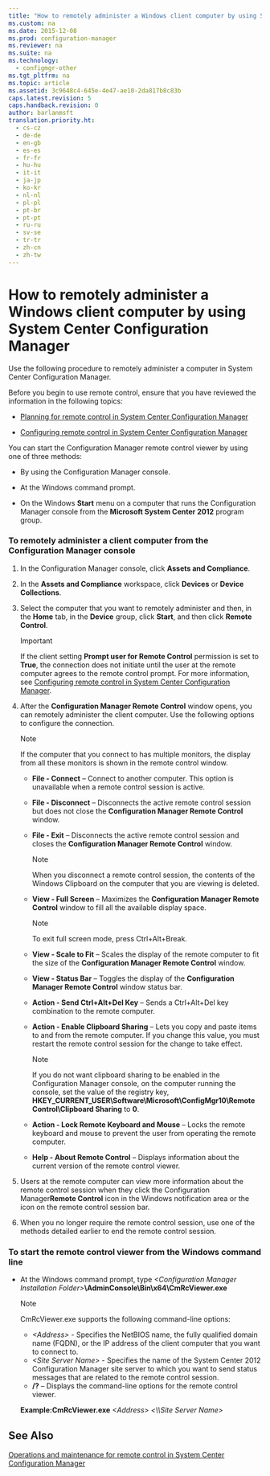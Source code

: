 ```yaml
---
title: "How to remotely administer a Windows client computer by using System Center Configuration Manager"
ms.custom: na
ms.date: 2015-12-08
ms.prod: configuration-manager
ms.reviewer: na
ms.suite: na
ms.technology: 
  - configmgr-other
ms.tgt_pltfrm: na
ms.topic: article
ms.assetid: 3c9648c4-645e-4e47-ae10-2da817b8c83b
caps.latest.revision: 5
caps.handback.revision: 0
author: barlanmsft
translation.priority.ht: 
  - cs-cz
  - de-de
  - en-gb
  - es-es
  - fr-fr
  - hu-hu
  - it-it
  - ja-jp
  - ko-kr
  - nl-nl
  - pl-pl
  - pt-br
  - pt-pt
  - ru-ru
  - sv-se
  - tr-tr
  - zh-cn
  - zh-tw
---
```

# How to remotely administer a Windows client computer by using System Center Configuration Manager
Use the following procedure to remotely administer a computer in System Center Configuration Manager.  
  
 Before you begin to use remote control, ensure that you have reviewed the information in the following topics:  
  
-   [Planning for remote control in System Center Configuration Manager](../../../../core/clients/manage/remote-control/planning-for-remote-control.md)  
  
-   [Configuring remote control in System Center Configuration Manager](../../../../core/clients/manage/remote-control/configuring-remote-control.md)  
  
 You can start the Configuration Manager remote control viewer by using one of three methods:  
  
-   By using the Configuration Manager console.  
  
-   At the Windows command prompt.  
  
-   On the Windows **Start** menu on a computer that runs the Configuration Manager console from the **Microsoft System Center 2012** program group.  
  
### To remotely administer a client computer from the Configuration Manager console  
  
1.  In the Configuration Manager console, click **Assets and Compliance**.  
  
2.  In the **Assets and Compliance** workspace, click **Devices** or **Device Collections**.  
  
3.  Select the computer that you want to remotely administer and then, in the **Home** tab, in the **Device** group, click **Start**, and then click **Remote Control**.  
  
    > [!IMPORTANT]  
    >  If the client setting **Prompt user for Remote Control** permission is set to **True**, the connection does not initiate until the user at the remote computer agrees to the remote control prompt. For more information, see [Configuring remote control in System Center Configuration Manager](../../../../core/clients/manage/remote-control/configuring-remote-control.md).  
  
4.  After the **Configuration Manager Remote Control** window opens, you can remotely administer the client computer. Use the following options to configure the connection.  
  
    > [!NOTE]  
    >  If the computer that you connect to has multiple monitors, the display from all these monitors is shown in the remote control window.  
  
    -   **File - Connect** – Connect to another computer. This option is unavailable when a remote control session is active.  
  
    -   **File - Disconnect** – Disconnects the active remote control session but does not close the **Configuration Manager Remote Control** window.  
  
    -   **File - Exit** – Disconnects the active remote control session and closes the **Configuration Manager Remote Control** window.  
  
        > [!NOTE]  
        >  When you disconnect a remote control session, the contents of the Windows Clipboard on the computer that you are viewing is deleted.  
  
    -   **View - Full Screen** – Maximizes the **Configuration Manager Remote Control** window to fill all the available display space.  
  
        > [!NOTE]  
        >  To exit full screen mode, press Ctrl+Alt+Break.  
  
    -   **View - Scale to Fit** – Scales the display of the remote computer to fit the size of the **Configuration Manager Remote Control** window.  
  
    -   **View - Status Bar** – Toggles the display of the **Configuration Manager Remote Control** window status bar.  
  
    -   **Action - Send Ctrl+Alt+Del Key** – Sends a Ctrl+Alt+Del key combination to the remote computer.  
  
    -   **Action - Enable Clipboard Sharing** – Lets you copy and paste items to and from the remote computer. If you change this value, you must restart the remote control session for the change to take effect.  
  
        > [!NOTE]  
        >  If you do not want clipboard sharing to be enabled in the Configuration Manager console, on the computer running the console, set the value of the registry key, **HKEY_CURRENT_USER\Software\Microsoft\ConfigMgr10\Remote Control\Clipboard Sharing** to **0**.  
  
    -   **Action - Lock Remote Keyboard and Mouse** – Locks the remote keyboard and mouse to prevent the user from operating the remote computer.  
  
    -   **Help - About Remote Control** – Displays information about the current version of the remote control viewer.  
  
5.  Users at the remote computer can view more information about the remote control session when they click the Configuration Manager**Remote Control** icon in the Windows notification area or the icon on the remote control session bar.  
  
6.  When you no longer require the remote control session, use one of the methods detailed earlier to end the remote control session.  
  
### To start the remote control viewer from the Windows command line  
  
-   At the Windows command prompt, type *<Configuration Manager Installation Folder\>***\AdminConsole\Bin\x64\CmRcViewer.exe**  
  
    > [!NOTE]  
    >  CmRcViewer.exe supports the following command-line options:  
    >   
    >  -   *<Address\>* - Specifies the NetBIOS name, the fully qualified domain name (FQDN), or the IP address of the client computer that you want to connect to.  
    > -   *<Site Server Name\>* - Specifies the name of the System Center 2012 Configuration Manager site server to which you want to send status messages that are related to the remote control session.  
    > -   **/?** – Displays the command-line options for the remote control viewer.  
    >   
    >  **Example:CmRcViewer.exe** *<Address\>* *<\\\Site Server Name>*  
  
## See Also  
 [Operations and maintenance for remote control in System Center Configuration Manager](../../../../core/clients/manage/remote-control/operations-and-maintenance-for-remote-control.md)
